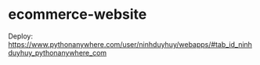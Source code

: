 # ecommerce-website
Deploy: https://www.pythonanywhere.com/user/ninhduyhuy/webapps/#tab_id_ninhduyhuy_pythonanywhere_com
